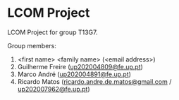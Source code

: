 # LCOM Project

LCOM Project for group T13G7.

Group members:

1. &lt;first name&gt; &lt;family name&gt; (&lt;email address&gt;)
2. Guilherme Freire (up202004809@fe.up.pt)
3. Marco André (up202004891@fe.up.pt)
4. Ricardo Matos (ricardo.andre.de.matos@gmail.com / up202007962@fe.up.pt)
